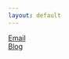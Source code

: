 ```yaml
---
layout: default
---
```


[Email](mailto:amethyst@wang-hoyer.com)<br>
[Blog](http://www.goodnightsleepwrite.com)
